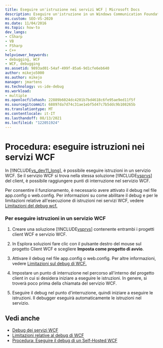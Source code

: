 ```yaml
---
title: Eseguire un'istruzione nei servizi WCF | Microsoft Docs
description: Eseguire un'istruzione in un Windows Communication Foundation (WCF). Se si trova nella stessa soluzione Visual Studio del client, premere punti di interruzione all'interno del servizio WCF.
ms.custom: SEO-VS-2020
ms.date: 11/04/2016
ms.topic: how-to
dev_langs:
- CSharp
- VB
- FSharp
- C++
helpviewer_keywords:
- debugging, WCF
- WCF, debugging
ms.assetid: 9893ad01-54af-499f-85a6-9d1cfe6eb640
author: mikejo5000
ms.author: mikejo
manager: jmartens
ms.technology: vs-ide-debug
ms.workload:
- multiple
ms.openlocfilehash: 22889b6024dc4201b7bd4618c6fe95ae9ed11f5f
ms.sourcegitcommit: 68897da7d74c31ae1ebf5d47c7b5ddc9b108265b
ms.translationtype: MT
ms.contentlocale: it-IT
ms.lasthandoff: 08/13/2021
ms.locfileid: "122051924"
---
```

# <a name="how-to-step-into-wcf-services"></a>Procedura: eseguire istruzioni nei servizi WCF
In [!INCLUDE[vs_dev11_long](../data-tools/includes/vs_dev11_long_md.md)], è possibile eseguire istruzioni in un servizio WCF. Se il servizio WCF si trova nella stessa soluzione [!INCLUDE[vsprvs](../code-quality/includes/vsprvs_md.md)] del client, è possibile raggiungere punti di interruzione nel servizio WCF.

 Per consentire il funzionamento, è necessario avere attivato il debug nel file app.config o web.config. Per informazioni su come abilitare il debug e per le limitazioni relative all'esecuzione di istruzioni nei servizi WCF, vedere [Limitazioni del debug wcf.](../debugger/limitations-on-wcf-debugging.md)

### <a name="to-step-into-a-wcf-service"></a>Per eseguire istruzioni in un servizio WCF

1. Creare una soluzione [!INCLUDE[vsprvs](../code-quality/includes/vsprvs_md.md)] contenente entrambi i progetti client WCF e servizio WCF.

2. In Esplora soluzioni fare clic con il pulsante destro del mouse sul progetto Client WCF e scegliere **Imposta come progetto di avvio**.

3. Attivare il debug nel file app.config o web.config. Per altre informazioni, vedere [Limitazioni sul debug di WCF.](../debugger/limitations-on-wcf-debugging.md)

4. Impostare un punto di interruzione nel percorso all'interno del progetto client in cui si desidera iniziare a eseguire le istruzioni. In genere, si troverà poco prima della chiamata del servizio WCF.

5. Eseguire il debug nel punto d'interruzione, quindi iniziare a eseguire le istruzioni. Il debugger eseguirà automaticamente le istruzioni nel servizio.

## <a name="see-also"></a>Vedi anche
- [Debug dei servizi WCF](../debugger/debugging-wcf-services.md)
- [Limitazioni relative al debug di WCF](../debugger/limitations-on-wcf-debugging.md)
- [Procedura: Eseguire il debug di un Self-Hosted WCF](../debugger/how-to-debug-a-self-hosted-wcf-service.md)